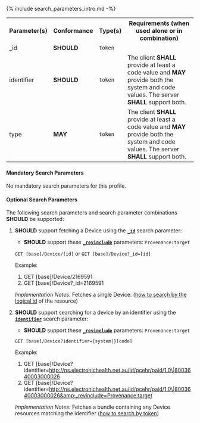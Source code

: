 {% include search_parameters_intro.md -%}
<table class="list" width="100%">
<tbody>
  <tr>
    <th>Parameter(s)</th>
    <th>Conformance</th>
    <th>Type(s)</th>
    <th>Requirements (when used alone or in combination)</th>
  </tr>
  <tr>
        <td>_id</td>
        <td><b>SHOULD</b></td>
        <td><code>token</code></td>
        <td></td>
  </tr>
  <tr>
        <td>identifier</td>
        <td><b>SHOULD</b></td>
        <td><code>token</code></td>
        <td>The client <b>SHALL</b> provide at least a code value and <b>MAY</b> provide both the system and code values. The server <b>SHALL</b> support both.</td>
  </tr>
  <tr>
        <td>type</td>
        <td><b>MAY</b></td>
        <td><code>token</code></td>
        <td>The client <b>SHALL</b> provide at least a code value and <b>MAY</b> provide both the system and code values. The server <b>SHALL</b> support both.</td>
  </tr>
 </tbody>
</table>


#### Mandatory Search Parameters

No mandatory search parameters for this profile.

#### Optional Search Parameters

The following search parameters and search parameter combinations **SHOULD** be supported:

1. **SHOULD** support fetching a Device using the **[`_id`](https://hl7.org/fhir/R4/device.html#search)** search parameter:
    - **SHOULD** support these **[`_revinclude`](http://hl7.org/fhir/R4/search.html#revinclude)** parameters: `Provenance:target`
    
    `GET [base]/Device/[id]` or `GET [base]/Device?_id=[id]`

    Example:
    
      1. GET [base]/Device/2169591
      1. GET [base]/Device?_id=2169591

    *Implementation Notes:* Fetches a single Device. ([how to search by the logical id](http://hl7.org/fhir/R4/references.html#logical) of the resource)

1. **SHOULD** support searching for a device by an identifier using the **[`identifier`](https://hl7.org/fhir/R4/device.html#search)** search parameter:
    - **SHOULD** support these **[`_revinclude`](http://hl7.org/fhir/R4/search.html#revinclude)** parameters: `Provenance:target`
    
    `GET [base]/Device?identifier={system|}[code]`

    Example:
    
      1. GET [base]/Device?identifier=http://ns.electronichealth.net.au/id/pcehr/paid/1.0\|8003640003000026
      1. GET [base]/Device?identifier=http://ns.electronichealth.net.au/id/pcehr/paid/1.0\|8003640003000026&amp;_revinclude=Provenance:target

    *Implementation Notes:* Fetches a bundle containing any Device resources matching the identifier ([how to search by token](http://hl7.org/fhir/R4/search.html#token))
